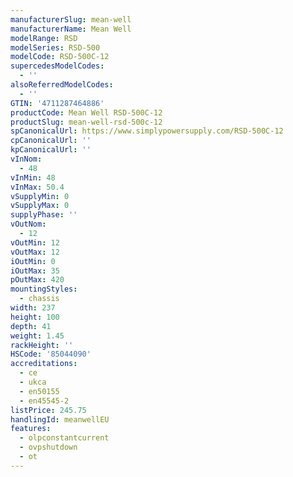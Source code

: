 ```yaml
---
manufacturerSlug: mean-well
manufacturerName: Mean Well
modelRange: RSD
modelSeries: RSD-500
modelCode: RSD-500C-12
supercedesModelCodes:
  - ''
alsoReferredModelCodes:
  - ''
GTIN: '4711287464886'
productCode: Mean Well RSD-500C-12
productSlug: mean-well-rsd-500c-12
spCanonicalUrl: https://www.simplypowersupply.com/RSD-500C-12
cpCanonicalUrl: ''
kpCanonicalUrl: ''
vInNom:
  - 48
vInMin: 48
vInMax: 50.4
vSupplyMin: 0
vSupplyMax: 0
supplyPhase: ''
vOutNom:
  - 12
vOutMin: 12
vOutMax: 12
iOutMin: 0
iOutMax: 35
pOutMax: 420
mountingStyles:
  - chassis
width: 237
height: 100
depth: 41
weight: 1.45
rackHeight: ''
HSCode: '85044090'
accreditations:
  - ce
  - ukca
  - en50155
  - en45545-2
listPrice: 245.75
handlingId: meanwellEU
features:
  - olpconstantcurrent
  - ovpshutdown
  - ot
---
```

